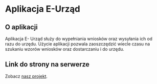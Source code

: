 # Aplikacja E-Urząd

## O aplikacji
Aplikacja E- Urząd służy do wypełniania wniosków oraz wysyłania ich od
razu do urzędu. Użycie aplikacji pozwala zaoszczędzić wiecle czasu na
szukaniu wzorów wniosków oraz dostarczaniu i do urzędu.

## Link do strony na serwerze
Zobacz [nasz projekt](http://www.apphh.ezyro.com).
